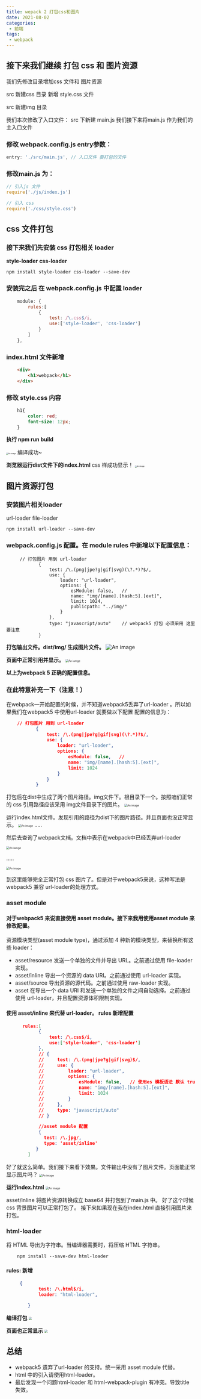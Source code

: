 ```yaml
---
title: wepack 2 打包css和图片
date: 2021-08-02
categories: 
 - 前端
tags:
 - webpack
---
```

## 接下来我们继续 打包 css 和 图片资源

我们先修改目录增加css 文件和 图片资源

src 新建css 目录 新增 style.css 文件

src 新建img 目录

我们本次修改了入口文件：
src 下新建 main.js 我们接下来将main.js 作为我们的主入口文件
### 修改 webpack.config.js entry参数：

```js
entry: './src/main.js', // 入口文件 要打包的文件
```

### 修改main.js 为：

```js
// 引入js 文件
require('./js/index.js')

// 引入 css 
require('./css/style.css')

```

## css 文件打包
### 接下来我们先安装 css 打包相关 loader 

**style-loader**
**css-loader**


```
npm install style-loader css-loader --save-dev
```

### 安装完之后 在 webpack.config.js 中配置 loader

```js
    module: {
        rules:[
            {
                test: /\.css$/i,
                use:['style-loader', 'css-loader']
            }
        ]
    },

```
### index.html 文件新增
```html
    <div>
        <h1>webpack</h1>
    </div>
```

### 修改 style.css 内容

```css
    h1{
        color: red;
        font-size: 12px;
    }

```


**执行 npm run build**

<img src="./img/175ef97e31a47be38be8809ebf2d27d.png" alt="An image" style="zoom:33%;" />
 编译成功~



**浏览器运行dist文件下的index.html**
css 样成功显示！
<img src="./img/6a2ea495ac14542b741c1eff1790108.png" alt="An image" style="zoom: 33%;" />


## 图片资源打包

### 安装图片相关loader 
url-loader
file-loader
```
npm install url-loader --save-dev
```

### webpack.config.js 配置。在 module rules 中新增以下配置信息：

```
     // 打包图片 用到 url-loader
            {
                test: /\.(png|jpe?g|gif|svg)(\?.*)?$/,
                use: {
                    loader: "url-loader",
                    options: {
                        esModule: false,   // 
                        name: "img/[name].[hash:5].[ext]",
                        limit: 1024,
                        publicpath: "../img/"
                    }
                },
                type: "javascript/auto"    // webpack5 打包 必须采用 这里要注意
            }

```
**打包输出文件。dist/img/ 生成图片文件。**
![An image](./img/d00906b4c01fd9cd33db44de01b0fef.png)

**页面中正常引用并显示。**
<img src="./img/1c6887070ad7bf09841e86ba66db872.png" alt="An iamge" style="zoom:50%;" />

**以上为webpack 5 正确的配置信息。**

### **在此特意补充一下（注意！）**

在webpack一开始配置的时候，并不知道webpack5丢弃了url-loader 。所以如果我们在webpack5 中使用url-loader 就要做以下配置
配置的信息为：

 ```json
     // 打包图片 用到 url-loader
            {
                test: /\.(png|jpe?g|gif|svg)(\?.*)?$/,
                use: {
                    loader: "url-loader",
                    options: {
                        esModule: false,   // 
                        name: "img/[name].[hash:5].[ext]",
                        limit: 1024
                    }
                }
            }

 ```


打包后在dist中生成了两个图片路径。img文件下。根目录下一个。按照咱们正常的 css 引用路径应该采用 img文件目录下的图片。
<img src="./img/84541e98785a36e08a216db60a89ba8.png" alt="An image" style="zoom:50%;" />

运行index.html文件。发现引用的路径为dist下的图片路径。并且页面也没正常显示。
<img src="./img/86bc635da0e40f886f1b96a4c0ac50c.png" alt="An image" style="zoom:50%;" />
.....


然后去查询了webpack文档。文档中表示在webpack中已经丢弃url-loader

<img src="./img/f3c62da2e8861c4cde9ccd70847eeea.png" alt="An iamge" style="zoom:50%">

.....

<img src="./img/e257f88107c5d21c7107ffea91d4cf3.png" alt="An image" style="zoom:50%">

到这里能够完全正常打包 css 图片了。但是对于webpack5来说，这种写法是webpack5 兼容 url-loader的处理方式。
### asset module
#### 对于webpack5 来说直接使用 asset module。接下来我用使用asset module 来修改配置。
资源模块类型(asset module type)，通过添加 4 种新的模块类型，来替换所有这些 loader：
+ asset/resource 发送一个单独的文件并导出 URL。之前通过使用 file-loader 实现。
+ asset/inline 导出一个资源的 data URI。之前通过使用 url-loader 实现。
+ asset/source 导出资源的源代码。之前通过使用 raw-loader 实现。
+ asset 在导出一个 data URI 和发送一个单独的文件之间自动选择。之前通过使用 url-loader，并且配置资源体积限制实现。

#### 使用 **asset/inline** 来代替 url-loader。 rules 新增配置
```json
      rules:[
            {
                test: /\.css$/i,
                use:['style-loader', 'css-loader']
            },
            // {
            //     test: /\.(png|jpe?g|gif|svg)$/,
            //     use: {
            //         loader: "url-loader",
            //         options: {
            //             esModule: false,   // 使用es 模板语法 默认 true
            //             name: "img/[name].[hash:5].[ext]",
            //             limit: 1024
            //         }
            //     },
            //     type: "javascript/auto"
            // }

            //asset module 配置
            {
              test: /\.jpg/,
              type: 'asset/inline' 
           }
        ]

```
好了就这么简单。我们接下来看下效果。文件输出中没有了图片文件。页面能正常显示图片吗？
<img src="./img/ee9d67e00a5da0f2a01fac737f48595.png" alt="An image" style="zoom:50%">

**运行index.html** 
<img src="./img/ca9baf8cc61a504770a0a614a17385a.png" alt="An image" style="zoom:50%">

asset/inline 将图片资源转换成立 base64 并打包到了main.js 中。
好了这个时候 css 背景图片可以正常打包了。
接下来如果现在我在index.html 直接引用图片来打包。

### html-loader

将 HTML 导出为字符串。当编译器需要时，将压缩 HTML 字符串。

```
    npm install --save-dev html-loader
```
#### rules: 新增

```json
     {
            test: /\.html$/i,
            loader: "html-loader",

        }
```
**编译打包**
<img src="./img/e779af9c846ac7692e3acd6128569a2.png" src="An iamge" style="zoom:50%">

**页面也正常显示**
<img src="./img/b1146c615fd85d72b903412ad389709.png" src="An image" style="zoom:50%">

## 总结
+ webpack5 遗弃了url-loader 的支持。统一采用 asset module 代替。
+ html 中的引入请使用html-loader。
+ 最后发现一个问题html-loader 和 html-webpack-plugin 有冲突。导致title 失效。